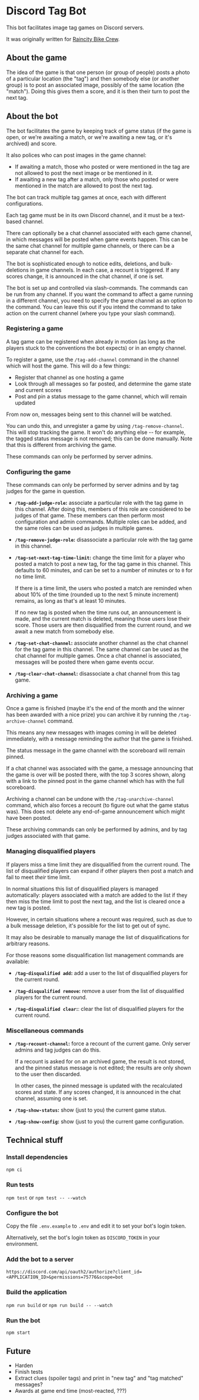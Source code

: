 Discord Tag Bot
===============

This bot facilitates image tag games on Discord servers.

It was originally written for [Raincity Bike Crew](https://www.raincitybikecrew.com/).

About the game
--------------

The idea of the game is that one person (or group of people) posts a photo of a particular location
(the "tag")
and then somebody else (or another group) is to post an associated image,
possibly of the same location (the "match").
Doing this gives them a score, and it is then their turn to post the next tag.

About the bot
-------------

The bot facilitates the game by keeping track of game status
(if the game is open,
or we're awaiting a match,
or we're awaiting a new tag,
or it's archived)
and score.

It also polices who can post images in the game channel:

- If awaiting a match,
  those who posted or were mentioned in the tag
  are not allowed to post the next image or be mentioned in it.
- If awaiting a new tag after a match,
  only those who posted or were mentioned in the match
  are allowed to post the next tag.

The bot can track multiple tag games at once,
each with different configurations.

Each tag game must be in its own Discord channel,
and it must be a text-based channel.

There can optionally be a chat channel associated with each game channel,
in which messages will be posted when game events happen.
This can be the same chat channel for multiple game channels,
or there can be a separate chat channel for each.

The bot is sophisticated enough to notice edits, deletions, and bulk-deletions in game channels.
In each case, a recount is triggered.
If any scores change, it is announced in the chat channel, if one is set.

The bot is set up and controlled via slash-commands.
The commands can be run from any channel.
If you want the command to affect a game running in a different channel,
you need to specify the game channel as an option to the command.
You can leave this out if you intend the command to take action on the current channel
(where you type your slash command).

### Registering a game

A tag game can be registered when already in motion
(as long as the players stuck to the conventions the bot expects)
or in an empty channel.

To register a game, use the `/tag-add-channel` command
in the channel which will host the game.
This will do a few things:

- Register that channel as one hosting a game
- Look through all messages so far posted,
  and determine the game state and current scores
- Post and pin a status message to the game channel,
  which will remain updated

From now on, messages being sent to this channel will be watched.

You can undo this, and unregister a game by using `/tag-remove-channel`.
This will stop tracking the game.
It won't do anything else -- for example, the tagged status message is not removed;
this can be done manually.
Note that this is different from archiving the game.

These commands can only be performed by server admins.

### Configuring the game

These commands can only be performed by server admins
and by tag judges for the game in question.

- **`/tag-add-judge-role`:** associate a particular role
  with the tag game in this channel.
  After doing this, members of this role are considered to be judges of that game.
  These members can then perform most configuration and admin commands.
  Multiple roles can be added,
  and the same roles can be used as judges in multiple games.

- **`/tag-remove-judge-role`:** disassociate a particular role
  with the tag game in this channel.

- **`/tag-set-next-tag-time-limit`:** change the time limit for a player who posted a match to post a new tag,
  for the tag game in this channel.
  This defaults to 60 minutes, and can be set to a number of minutes
  or to `0` for no time limit.

  If there is a time limit,
  the users who posted a match are reminded when about 10% of the time
  (rounded up to the next 5 minute increment) remains,
  as long as that's at least 10 minutes.

  If no new tag is posted when the time runs out,
  an announcement is made,
  and the current match is deleted, meaning those users lose their score.
  Those users are then disqualified from the current round,
  and we await a new match from somebody else.

- **`/tag-set-chat-channel`:** associate another channel as the chat channel
  for the tag game in this channel.
  The same channel can be used as the chat channel for multiple games.
  Once a chat channel is associated, messages will be posted there when game events occur.

- **`/tag-clear-chat-channel`:** disassociate a chat channel from this tag game.

### Archiving a game

Once a game is finished
(maybe it's the end of the month and the winner has been awarded with a nice prize)
you can archive it by running the `/tag-archive-channel` command.

This means any new messages with images coming in will be deleted immediately,
with a message reminding the author that the game is finished.

The status message in the game channel with the scoreboard will remain pinned.

If a chat channel was associated with the game,
a message announcing that the game is over will be posted there,
with the top 3 scores shown,
along with a link to the pinned post in the game channel
which has with the full scoreboard.

Archiving a channel can be undone with the `/tag-unarchive-channel` command,
which also forces a recount
(to figure out what the game status was).
This does not delete any end-of-game announcement which might have been posted.

These archiving commands can only be performed by admins,
and by tag judges associated with that game.

### Managing disqualified players

If players miss a time limit they are disqualified from the current round.
The list of disqualified players can expand
if other players then post a match and fail to meet *their* time limit.

In normal situations this list of disqualified players is managed automatically:
players associated with a match are added to the list if they then miss the time limit to post the next tag,
and the list is cleared once a new tag is posted.

However, in certain situations where a recount was required,
such as due to a bulk message deletion,
it's possible for the list to get out of sync.

It may also be desirable to manually manage the list of disqualifications for arbitrary reasons.

For those reasons some disqualification list management commands are available:

- **`/tag-disqualified add`:** add a user to the list of disqualified players for the current round.

- **`/tag-disqualified remove`:** remove a user from the list of disqualified players for the current round.

- **`/tag-disqualified clear`:**: clear the list of disqualified players for the current round.

### Miscellaneous commands

- **`/tag-recount-channel`:** force a recount of the current game.
  Only server admins and tag judges can do this.

  If a recount is asked for on an archived game, the result is not stored,
  and the pinned status message is not edited;
  the results are only shown to the user then discarded.

  In other cases, the pinned message is updated with the recalculated scores and state.
  If any scores changed, it is announced in the chat channel, assuming one is set.

- **`/tag-show-status`:** show (just to you) the current game status.

- **`/tag-show-config`:** show (just to you) the current game configuration.

Technical stuff
---------------

### Install dependencies

`npm ci`

### Run tests

`npm test` or `npm test -- --watch`

### Configure the bot

Copy the file `.env.example` to `.env`
and edit it to set your bot's login token.

Alternatively, set the bot's login token as `DISCORD_TOKEN` in your environment.

### Add the bot to a server

`https://discord.com/api/oauth2/authorize?client_id=<APPLICATION_ID>&permissions=75776&scope=bot`

### Build the application

`npm run build` or `npm run build -- --watch`

### Run the bot

`npm start`

Future
------

- Harden
- Finish tests
- Extract clues (spoiler tags) and print in "new tag" and "tag matched" messages?
- Awards at game end time (most-reacted, ???)
